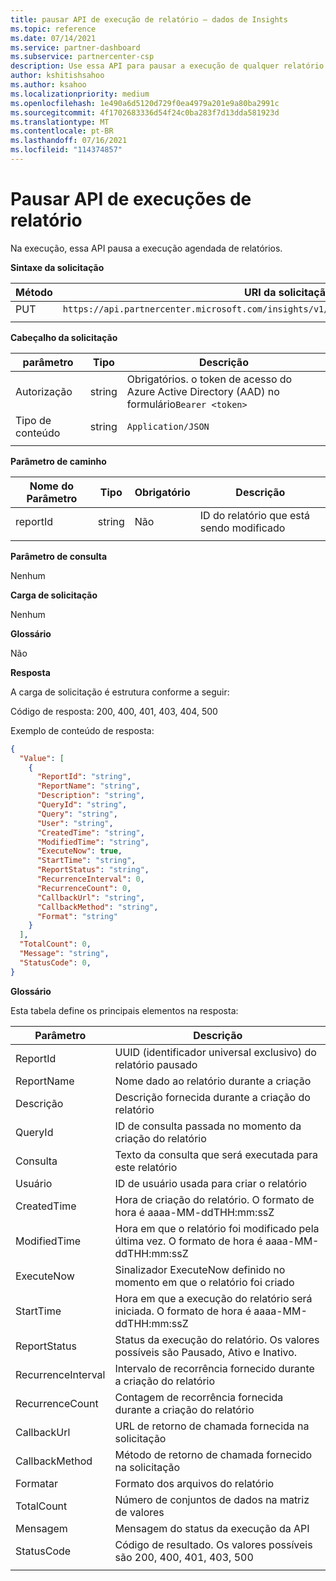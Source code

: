 ```yaml
---
title: pausar API de execução de relatório – dados de Insights
ms.topic: reference
ms.date: 07/14/2021
ms.service: partner-dashboard
ms.subservice: partnercenter-csp
description: Use essa API para pausar a execução de qualquer relatório no Partner Center insights.
author: kshitishsahoo
ms.author: ksahoo
ms.localizationpriority: medium
ms.openlocfilehash: 1e490a6d5120d729f0ea4979a201e9a80ba2991c
ms.sourcegitcommit: 4f1702683336d54f24c0ba283f7d13dda581923d
ms.translationtype: MT
ms.contentlocale: pt-BR
ms.lasthandoff: 07/16/2021
ms.locfileid: "114374857"
---
```

# <a name="pause-report-executions-api"></a>Pausar API de execuções de relatório

Na execução, essa API pausa a execução agendada de relatórios.

**Sintaxe da solicitação**

|    Método    |    URI da solicitação    |
|    ----    |    ----    |
|    PUT    |    `https://api.partnercenter.microsoft.com/insights/v1/mpn/ScheduledReport/pause/{ReportID}`    |
|        |        |

**Cabeçalho da solicitação**

|    parâmetro    |    Tipo    |    Descrição    |
|    ----    |    ----    |    ----    |
|    Autorização    |    string    |    Obrigatórios. o token de acesso do Azure Active Directory (AAD) no formulário`Bearer <token>`    |
|    Tipo de conteúdo    |    string    |    `Application/JSON`    |
|        |        |        |

**Parâmetro de caminho**

|    Nome do Parâmetro    |    Tipo    |    Obrigatório    |    Descrição    |
|    ----    |    ----    |    ----    |    ----    |
|    reportId     |    string    |    Não    |    ID do relatório que está sendo modificado     |
|        |        |        |        |

**Parâmetro de consulta**

Nenhum

**Carga de solicitação**

Nenhum

**Glossário**

Não

**Resposta**

A carga de solicitação é estrutura conforme a seguir:

Código de resposta: 200, 400, 401, 403, 404, 500

Exemplo de conteúdo de resposta:

```json
{ 
  "Value": [ 
    { 
      "ReportId": "string", 
      "ReportName": "string", 
      "Description": "string", 
      "QueryId": "string", 
      "Query": "string", 
      "User": "string", 
      "CreatedTime": "string", 
      "ModifiedTime": "string", 
      "ExecuteNow": true, 
      "StartTime": "string", 
      "ReportStatus": "string", 
      "RecurrenceInterval": 0, 
      "RecurrenceCount": 0, 
      "CallbackUrl": "string", 
      "CallbackMethod": "string", 
      "Format": "string" 
    } 
  ], 
  "TotalCount": 0, 
  "Message": "string", 
  "StatusCode": 0, 
} 
```

**Glossário**

Esta tabela define os principais elementos na resposta:

|    Parâmetro    |    Descrição    |
|    ----    |    ----    |
|    ReportId     |    UUID (identificador universal exclusivo) do relatório pausado     |
|    ReportName     |    Nome dado ao relatório durante a criação     |
|    Descrição     |    Descrição fornecida durante a criação do relatório     |
|    QueryId     |    ID de consulta passada no momento da criação do relatório     |
|    Consulta     |    Texto da consulta que será executada para este relatório     |
|    Usuário     |    ID de usuário usada para criar o relatório     |
|    CreatedTime     |    Hora de criação do relatório. O formato de hora é aaaa-MM-ddTHH:mm:ssZ     |
|    ModifiedTime     |    Hora em que o relatório foi modificado pela última vez. O formato de hora é aaaa-MM-ddTHH:mm:ssZ     |
|    ExecuteNow     |    Sinalizador ExecuteNow definido no momento em que o relatório foi criado     |
|    StartTime     |    Hora em que a execução do relatório será iniciada. O formato de hora é aaaa-MM-ddTHH:mm:ssZ     |
|    ReportStatus     |    Status da execução do relatório. Os valores possíveis são Pausado, Ativo e Inativo.     |
|    RecurrenceInterval     |    Intervalo de recorrência fornecido durante a criação do relatório     |
|    RecurrenceCount     |    Contagem de recorrência fornecida durante a criação do relatório     |
|    CallbackUrl     |    URL de retorno de chamada fornecida na solicitação     |
|    CallbackMethod    |    Método de retorno de chamada fornecido na solicitação    |
|    Formatar     |    Formato dos arquivos do relatório     |
|    TotalCount     |    Número de conjuntos de dados na matriz de valores     |
|    Mensagem     |    Mensagem do status da execução da API     |
|    StatusCode     |    Código de resultado. Os valores possíveis são 200, 400, 401, 403, 500     |
|        |        |
